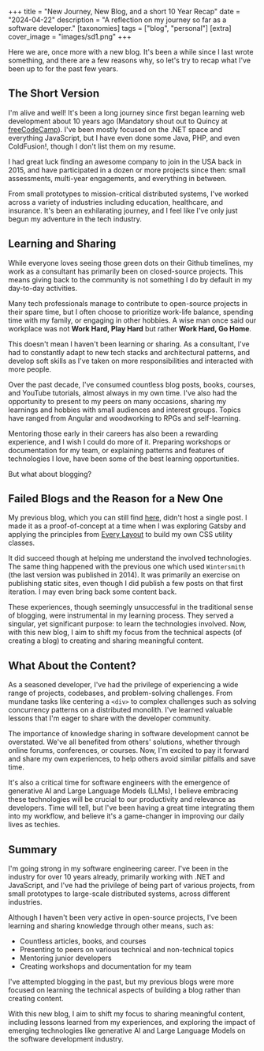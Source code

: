 +++
title = "New Journey, New Blog, and a short 10 Year Recap"
date = "2024-04-22"
description = "A reflection on my journey so far as a software developer."
[taxonomies]
tags = ["blog", "personal"]
[extra]
cover_image = "images/sd1.png"
+++

Here we are, once more with a new blog. It's been a while since I last wrote something, and there are a few reasons why, so let's try to recap what I've been up to for the past few years.

<!--more-->

## The Short Version

I'm alive and well! It's been a long journey since first began learning web development about 10 years ago (Mandatory shout out to Quincy at [freeCodeCamp](https://www.freecodecamp.org)). I've been mostly focused on the .NET space and everything JavaScript, but I have even done some Java, PHP, and even ColdFusion!, though I don't list them on my resume.

I had great luck finding an awesome company to join in the USA back in 2015, and have participated in a dozen or more projects since then: small assessments, multi-year engagements, and everything in between.

From small prototypes to mission-critical distributed systems, I've worked across a variety of industries including education, healthcare, and insurance. It's been an exhilarating journey, and I feel like I've only just begun my adventure in the tech industry.

## Learning and Sharing

While everyone loves seeing those green dots on their Github timelines, my work as a consultant has primarily been on closed-source projects. This means giving back to the community is not something I do by default in my day-to-day activities.

Many tech professionals manage to contribute to open-source projects in their spare time, but I often choose to prioritize work-life balance, spending time with my family, or engaging in other hobbies. A wise man once said our workplace was not **Work Hard, Play Hard** but rather **Work Hard, Go Home**.

This doesn't mean I haven't been learning or sharing. As a consultant, I've had to constantly adapt to new tech stacks and architectural patterns, and develop soft skills as I've taken on more responsibilities and interacted with more people.

Over the past decade, I've consumed countless blog posts, books, courses, and YouTube tutorials, almost always in my own time. I've also had the opportunity to present to my peers on many occasions, sharing my learnings and hobbies with small audiences and interest groups. Topics have ranged from Angular and woodworking to RPGs and self-learning.

Mentoring those early in their careers has also been a rewarding experience, and I wish I could do more of it. Preparing workshops or documentation for my team, or explaining patterns and features of technologies I love, have been some of the best learning opportunities.

But what about blogging?

## Failed Blogs and the Reason for a New One

My previous blog, which you can still find [here](https://condescending-snyder-76461d.netlify.app/), didn't host a single post. I made it as a proof-of-concept at a time when I was exploring Gatsby and applying the principles from [Every Layout](https://every-layout.dev/) to build my own CSS utility classes.

It did succeed though at helping me understand the involved technologies. The same thing happened with the previous one which used `Wintersmith` (the last version was published in 2014). It was primarily an exercise on publishing static sites, even though I did publish a few posts on that first iteration. I may even bring back some content back.

These experiences, though seemingly unsuccessful in the traditional sense of blogging, were instrumental in my learning process. They served a singular, yet significant purpose: to learn the technologies involved. Now, with this new blog, I aim to shift my focus from the technical aspects (of creating a blog) to creating and sharing meaningful content.

## What About the Content?

As a seasoned developer, I've had the privilege of experiencing a wide range of projects, codebases, and problem-solving challenges. From mundane tasks like centering a `<div>` to complex challenges such as solving concurrency patterns on a distributed monolith. I've learned valuable lessons that I'm eager to share with the developer community.

The importance of knowledge sharing in software development cannot be overstated. We've all benefited from others' solutions, whether through online forums, conferences, or courses. Now, I'm excited to pay it forward and share my own experiences, to help others avoid similar pitfalls and save time.

It's also a critical time for software engineers with the emergence of generative AI and Large Language Models (LLMs), I believe embracing these technologies will be crucial to our productivity and relevance as developers. Time will tell, but I've been having a great time integrating them into my workflow, and believe it's a game-changer in improving our daily lives as techies.

## Summary

I'm going strong in my software engineering career. I've been in the industry for over 10 years already, primarily working with .NET and JavaScript, and I've had the privilege of being part of various projects, from small prototypes to large-scale distributed systems, across different industries.

Although I haven't been very active in open-source projects, I've been learning and sharing knowledge through other means, such as:

- Countless articles, books, and courses
- Presenting to peers on various technical and non-technical topics
- Mentoring junior developers
- Creating workshops and documentation for my team

I've attempted blogging in the past, but my previous blogs were more focused on learning the technical aspects of building a blog rather than creating content.

With this new blog, I aim to shift my focus to sharing meaningful content, including lessons learned from my experiences, and exploring the impact of emerging technologies like generative AI and Large Language Models on the software development industry.
